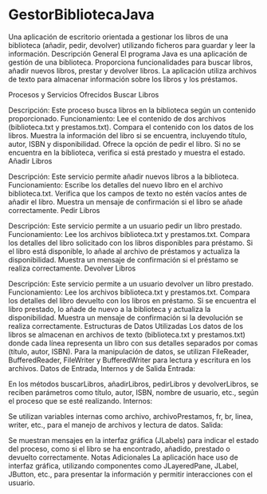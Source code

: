 # GestorBibliotecaJava
Una aplicación de escritorio orientada a gestionar los libros de una biblioteca (añadir, pedir, devolver) utilizando ficheros para guardar y leer la información.
Descripción General
El programa Java es una aplicación de gestión de una biblioteca. Proporciona funcionalidades para buscar libros, añadir nuevos libros, prestar y devolver libros. La aplicación utiliza archivos de texto para almacenar información sobre los libros y los préstamos.

Procesos y Servicios Ofrecidos
Buscar Libros

Descripción: Este proceso busca libros en la biblioteca según un contenido proporcionado.
Funcionamiento:
Lee el contenido de dos archivos (biblioteca.txt y prestamos.txt).
Compara el contenido con los datos de los libros.
Muestra la información del libro si se encuentra, incluyendo título, autor, ISBN y disponibilidad.
Ofrece la opción de pedir el libro.
Si no se encuentra en la biblioteca, verifica si está prestado y muestra el estado.
Añadir Libros

Descripción: Este servicio permite añadir nuevos libros a la biblioteca.
Funcionamiento:
Escribe los detalles del nuevo libro en el archivo biblioteca.txt.
Verifica que los campos de texto no estén vacíos antes de añadir el libro.
Muestra un mensaje de confirmación si el libro se añade correctamente.
Pedir Libros

Descripción: Este servicio permite a un usuario pedir un libro prestado.
Funcionamiento:
Lee los archivos biblioteca.txt y prestamos.txt.
Compara los detalles del libro solicitado con los libros disponibles para préstamo.
Si el libro está disponible, lo añade al archivo de préstamos y actualiza la disponibilidad.
Muestra un mensaje de confirmación si el préstamo se realiza correctamente.
Devolver Libros

Descripción: Este servicio permite a un usuario devolver un libro prestado.
Funcionamiento:
Lee los archivos biblioteca.txt y prestamos.txt.
Compara los detalles del libro devuelto con los libros en préstamo.
Si se encuentra el libro prestado, lo añade de nuevo a la biblioteca y actualiza la disponibilidad.
Muestra un mensaje de confirmación si la devolución se realiza correctamente.
Estructuras de Datos Utilizadas
Los datos de los libros se almacenan en archivos de texto (biblioteca.txt y prestamos.txt) donde cada línea representa un libro con sus detalles separados por comas (título, autor, ISBN).
Para la manipulación de datos, se utilizan FileReader, BufferedReader, FileWriter y BufferedWriter para lectura y escritura en los archivos.
Datos de Entrada, Internos y de Salida
Entrada:

En los métodos buscarLibros, añadirLibros, pedirLibros y devolverLibros, se reciben parámetros como título, autor, ISBN, nombre de usuario, etc., según el proceso que se esté realizando.
Internos:

Se utilizan variables internas como archivo, archivoPrestamos, fr, br, linea, writer, etc., para el manejo de archivos y lectura de datos.
Salida:

Se muestran mensajes en la interfaz gráfica (JLabels) para indicar el estado del proceso, como si el libro se ha encontrado, añadido, prestado o devuelto correctamente.
Notas Adicionales
La aplicación hace uso de interfaz gráfica, utilizando componentes como JLayeredPane, JLabel, JButton, etc., para presentar la información y permitir interacciones con el usuario.
